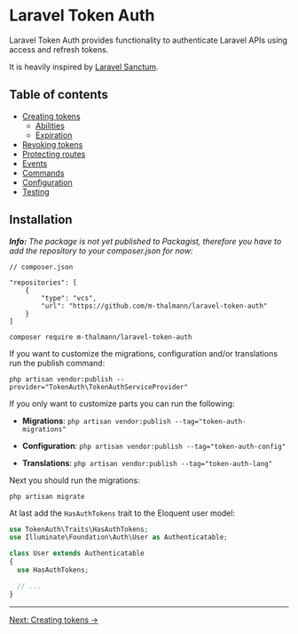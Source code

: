# Laravel Token Auth

Laravel Token Auth provides functionality to authenticate Laravel APIs using access and refresh tokens.

It is heavily inspired by [Laravel Sanctum](https://github.com/laravel/sanctum).

## Table of contents

- [Creating tokens](./creating_tokens.md)
  - [Abilities](./abilities.md)
  - [Expiration](./expiration.md)
- [Revoking tokens](./revoking.md)
- [Protecting routes](./protecting_routes.md)
- [Events](./events.md)
- [Commands](./commands.md)
- [Configuration](./configuration.md)
- [Testing](./testing.md)

## Installation

_**Info:** The package is not yet published to Packagist, therefore you have to add the repository to your composer.json for now:_

```jsonc
// composer.json

"repositories": [
    {
        "type": "vcs",
        "url": "https://github.com/m-thalmann/laravel-token-auth"
    }
]
```

```
composer require m-thalmann/laravel-token-auth
```

If you want to customize the migrations, configuration and/or translations run the publish command:

```
php artisan vendor:publish --provider="TokenAuth\TokenAuthServiceProvider"
```

If you only want to customize parts you can run the following:

- **Migrations**: `php artisan vendor:publish --tag="token-auth-migrations"`

- **Configuration**: `php artisan vendor:publish --tag="token-auth-config"`

- **Translations**: `php artisan vendor:publish --tag="token-auth-lang"`

Next you should run the migrations:

```
php artisan migrate
```

At last add the `HasAuthTokens` trait to the Eloquent user model:

```php
use TokenAuth\Traits\HasAuthTokens;
use Illuminate\Foundation\Auth\User as Authenticatable;

class User extends Authenticatable
{
  use HasAuthTokens;

  // ...
}
```

---

[Next: Creating tokens &rarr;](./creating_tokens.md)
